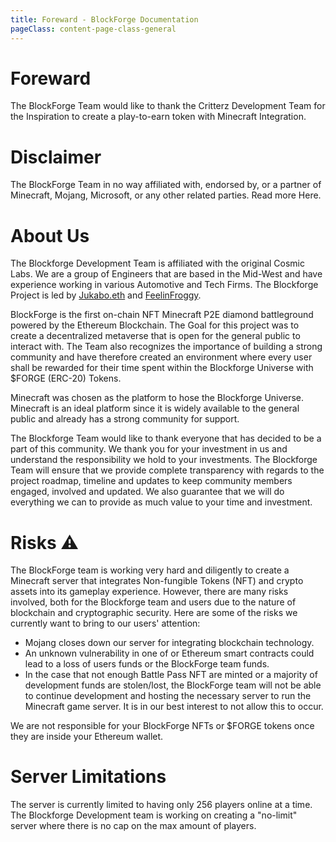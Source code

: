 ```yaml
---
title: Foreward - BlockForge Documentation
pageClass: content-page-class-general
---
```

# Foreward

The BlockForge Team would like to thank the Critterz Development Team for the Inspiration to create a play-to-earn token with Minecraft Integration.

# Disclaimer

The BlockForge Team in no way affiliated with, endorsed by, or a partner of Minecraft, Mojang, Microsoft, or any other related parties. Read more Here.

# About Us

 The Blockforge Development Team is affiliated with the original Cosmic Labs. We are a group of Engineers that are based in the Mid-West and have experience working in various Automotive and Tech Firms. The Blockforge Project is led by [Jukabo.eth](https://twitter.com/Jukabo_NFT) and [FeelinFroggy](https://twitter.com/FeelinFroggy__).

 BlockForge is the first on-chain NFT Minecraft P2E diamond battleground powered by the Ethereum Blockchain.
 The Goal for this project was to create a decentralized metaverse that is open for the general public to interact with. The Team also recognizes the importance of building a strong community and have therefore created an environment where every user shall be rewarded for their time spent within the Blockforge Universe with  $FORGE (ERC-20) Tokens.

 Minecraft was chosen as the platform to hose the Blockforge Universe. Minecraft is an ideal platform since it is widely available to the general public and already has a strong community for support.

 The Blockforge Team would like to thank everyone that has decided to be a part of this community. We thank you for your investment in us and understand the responsibility we hold to your investments.
 The Blockforge Team will ensure that we provide complete transparency with regards to the project roadmap, timeline and updates to keep community members engaged, involved and updated. We also guarantee that we will do everything we can to provide as much value to your time and investment.

# Risks :warning:

The BlockForge team is working very hard and diligently to create a Minecraft server that integrates Non-fungible Tokens (NFT) and crypto assets into its gameplay experience. However, there are many risks involved, both for the Blockforge team and users due to the nature of blockchain and cryptographic security. Here are some of the risks we currently want to bring to our users' attention:
* Mojang closes down our server for integrating blockchain technology.
* An unknown vulnerability in one of or Ethereum smart contracts could lead to a loss of users funds or the BlockForge team funds.
* In the case that not enough Battle Pass NFT are minted or a majority of development funds are stolen/lost, the BlockForge team will not be able to continue development and hosting the necessary server to run the Minecraft game server. It is in our best interest to not allow this to occur.


We are not responsible for your BlockForge NFTs or $FORGE tokens once they are inside your Ethereum wallet.

# Server Limitations

The server is currently limited to having only 256 players online at a time. The Blockforge Development team is working on creating a "no-limit" server where there is no cap on the max amount of players.
